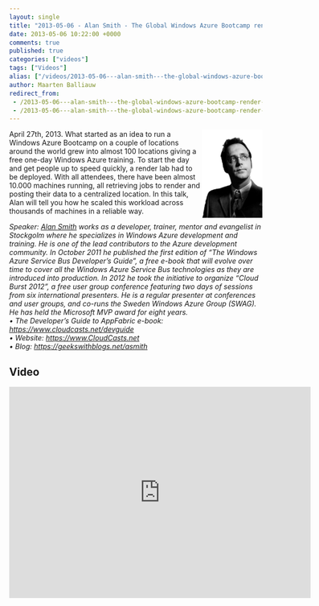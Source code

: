 ```yaml
---
layout: single
title: "2013-05-06 - Alan Smith - The Global Windows Azure Bootcamp render lab explained"
date: 2013-05-06 10:22:00 +0000
comments: true
published: true
categories: ["videos"]
tags: ["Videos"]
alias: ["/videos/2013-05-06---alan-smith---the-global-windows-azure-bootcamp-render-lab-explained"]
author: Maarten Balliauw
redirect_from:
 - /2013-05-06---alan-smith---the-global-windows-azure-bootcamp-render-lab-explained.html
 - /2013-05-06---alan-smith---the-global-windows-azure-bootcamp-render-lab-explained.html
---
```


<p><img alt="" align="right" src="/assets/media/speakers/alan-smith.jpg" width="120" height="175">April 27th, 2013. What started as an idea to run a Windows Azure Bootcamp on a couple of locations around the world grew into almost 100 locations giving a free one-day Windows Azure training. To start the day and get people up to speed quickly, a render lab had to be deployed. With all attendees, there have been almost 10.000 machines running, all retrieving jobs to render and posting their data to a centralized location. In this talk, Alan will tell you how he scaled this workload across thousands of machines in a reliable way.</p>
<p><em>Speaker: <a href="https://geekswithblogs.net/asmith" target="_blank">Alan Smith</a> works as a developer, trainer, mentor and evangelist in Stockgolm where he specializes in Windows Azure development and training. He is one of the lead contributors to the Azure development community. In October 2011 he published the first edition of &ldquo;The Windows Azure Service Bus Developer&rsquo;s Guide&rdquo;, a free e-book that will evolve over time to cover all the Windows Azure Service Bus technologies as they are introduced into production. In 2012 he took the initiative to organize &ldquo;Cloud Burst 2012&rdquo;, a free user group conference featuring two days of sessions from six international presenters. He is a regular presenter at conferences and user groups, and co-runs the Sweden Windows Azure Group (SWAG). He has held the Microsoft MVP award for eight years.<br>&bull;&nbsp;The Developer&rsquo;s Guide to AppFabric e-book: <a href="https://www.cloudcasts.net/devguide">https://www.cloudcasts.net/devguide</a><br>&bull;&nbsp;Website: <a href="https://www.CloudCasts.net">https://www.CloudCasts.net</a><br>&bull;&nbsp;Blog: <a href="https://geekswithblogs.net/asmith">https://geekswithblogs.net/asmith</a></em></p>

<h2>Video</h2>
<div>
				
				
				
<iframe width="600" height="420" src="https://www.youtube.com/embed/FqtqcR8T0PE?hd=1" frameborder="0" allowfullscreen=""></iframe>
				
</div>







